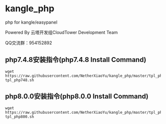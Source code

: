 # kangle_php
php for kangle/easypanel

Powered By 云塔开发组CloudTower Development Team

QQ交流群：954152892

## php7.4.8安装指令(php7.4.8 Install Command)

```shell
wget https://raw.githubusercontent.com/NetherXiaoYu/kangle_php/master/tpl_php748.sh;sh tpl_php748.sh
```

## php8.0.0安装指令(php8.0.0 Install Command)

```shell
wget https://raw.githubusercontent.com/NetherXiaoYu/kangle_php/master/tpl_php800.sh;sh tpl_php800.sh
```



